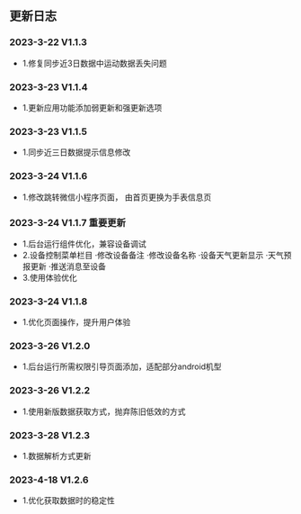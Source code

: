 ## 更新日志

### 2023-3-22	V1.1.3
* 1.修复同步近3日数据中运动数据丢失问题
### 2023-3-23	V1.1.4
* 1.更新应用功能添加弱更新和强更新选项
### 2023-3-23	V1.1.5
* 1.同步近三日数据提示信息修改
### 2023-3-24	V1.1.6
* 1.修改跳转微信小程序页面， 由首页更换为手表信息页
### 2023-3-24	V1.1.7  重要更新
* 1.后台运行组件优化，兼容设备调试
* 2.设备控制菜单栏目
       ·修改设备备注
       ·修改设备名称
       ·设备天气更新显示
       ·天气预报更新
       ·推送消息至设备
* 3.使用体验优化
### 2023-3-24	V1.1.8
* 1.优化页面操作，提升用户体验
### 2023-3-26	V1.2.0
* 1.后台运行所需权限引导页面添加，适配部分android机型
### 2023-3-26	V1.2.2
* 1.使用新版数据获取方式，抛弃陈旧低效的方式 
### 2023-3-28	V1.2.3
* 1.数据解析方式更新
### 2023-4-18	V1.2.6
* 1.优化获取数据时的稳定性
